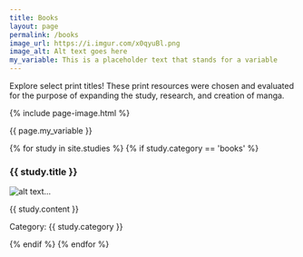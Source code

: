 ```yaml
---
title: Books
layout: page
permalink: /books
image_url: https://i.imgur.com/x0qyuBl.png
image_alt: Alt text goes here
my_variable: This is a placeholder text that stands for a variable 
---
```

Explore select print titles! These print resources were chosen and evaluated for the purpose of expanding the study, research, and creation of manga.

{% include page-image.html %}

{{ page.my_variable }}

{% for study in site.studies %}
{% if study.category == 'books' %}
<h3>{{ study.title }}</h3>
<p><img src="{{ study.category }}" alt="alt text..." /></p>
<p>{{ study.content }}</p>
<p>Category: {{ study.category }}</p>
{% endif %}
{% endfor %}